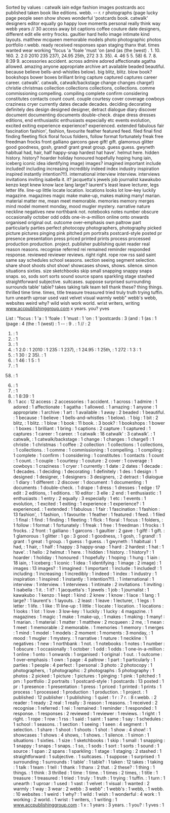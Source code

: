Sorted by values :
catwalk iain edge fashion images postcards acc published taken book like editions. webb. -- r. r photographs (page lucky page people seen show shows wonderful 'postcards book. catwalk' designers editor equally go happy love moments personal really think way webb years // 30 access away bit captions coffee couture date designers, different edit elle entry frocks. gaultier hard hello image intimate kind layouts. matthew mcqueen memorable models photo photographic photos portfolio r.webb. ready received responses span staging thanx that. times wanted wear working "focus 'a 'foale 'must 'on (and (as (the (west) . 1. 10. 160. 2. 2.0 2010 235 237), 24.95 25th, 272 3 3. 35). 4. 46 5 5. 58) 6. 7. 8. 8:39 9. accessories accident. across admire adored affectionate agatha allowed. amazing anyone appropriate archive art available beaded beautiful. because believe bells-and-whistles below). big blitz, blitz. blow book? bookshops bower boxes brilliant bring capture captured captures career career. catwalk'. catwalk, catwalk/backstage change changes charge!) christie christmas collection collections collections, collections. comme commissioning compelling. compiling complete confirm considering constitutes contacts count count. couple courtesy cover coverage cowboys craziness cryer currently dates decade decades. deciding decorating definitely des design designed designer, detract dialogue diary discover document documenting documents double-check. drape dress dresses editions, end enthusiastic enthusiasts especially etc events evolution, excited exiting experience experience? experienced. extended fabulous fair fascination fashion', fashion, favourite feather featured feed. filed final find finding fleeting flick floral focus folders, follow format fortunately freak free freedman frocks front galliano garcons gave gift! gift. glamorous glitter good goodness, gosh, grand! grant great group. guess guess. gwyneth habitual had, hair, half happy-snap hardest hat have'. helmut here. hidden history. history? hoarder holiday honoured hopefully hoping hung iain, iceberg iconic idea identifying image) images? imagined important include included! including increasing incredibly indeed index industry inspiration inspired instantly intention?!!). international interview interview. interviews invitations inviting isabella it. it? jacquetta's jewels job journalist kawakubo kenzo kept knew know lace lang large? laurent's least leave lecturer, legs letter life. line-up little locate location. locations looks lot low-key luckily magazine. magazines magic make make-up, makes making many! marian. material matter me, mean meet memorable. memories memory merges mind model moment monday, mood mugler mystery. narrative nature neckline negatives new northbank not. notebooks notes number obscure occasionally october odd odds one-in-a-million online onto onwards organised original out. outcome over-emphasis own paltrow part particularly parties perfect photocopy photographers, photography picked picture pictures pinging pink pitched pm portraits postcard-style posted pr presence presentation press priced printed prints process processed production production. project. publisher publishing quiet reader real reason reasons. recognise referred rei remained reminder responded response. reviewed reviewer reviews. right right. rope row rss said saint same say schedules school seasons. section seeing segment selection. share shoot shoots shot show! showcases shows, shows. silence. simon situations sixties. size sketchbooks skip small snapping snappy snaps snaps. so, sods sort sorts sound source spans sparkling stage stashed straightforward subjective. suitcases. suppose surprised surrounding surrounds table' table? takes taking talk team tell thank these? thing things. thrilled time time. times, title treasure treasured tried truly truth trying tuffin. turn unearth uproar used vast velvet visual warmly webb" webb's webb, websites weird why? wild wish work world. wrist writers, writing www.accpublishinggroup.com x years. you? yves 

List :
"focus : 1
'a : 1
'foale : 1
'must : 1
'on : 1
'postcards : 3
(and : 1
(as : 1
(page : 4
(the : 1
(west) : 1
-- : 9
. : 1
// : 2
1. : 1
10. : 1
160. : 1
2. : 1
2.0 : 1
2010 : 1
235 : 1
237), : 1
24.95 : 1
25th, : 1
272 : 1
3 : 1
3. : 1
30 : 2
35). : 1
4. : 1
46 : 1
5 : 1
5. : 1
58) : 1
6. : 1
7. : 1
8. : 1
8:39 : 1
9. : 1
acc : 12
access : 2
accessories : 1
accident. : 1
across : 1
admire : 1
adored : 1
affectionate : 1
agatha : 1
allowed. : 1
amazing : 1
anyone : 1
appropriate : 1
archive : 1
art : 1
available : 1
away : 2
beaded : 1
beautiful. : 1
because : 1
believe : 1
bells-and-whistles : 1
below). : 1
big : 1
bit : 2
blitz, : 1
blitz. : 1
blow : 1
book : 11
book. : 3
book? : 1
bookshops : 1
bower : 1
boxes : 1
brilliant : 1
bring : 1
captions : 2
capture : 1
captured : 1
captures : 1
career : 1
career. : 1
catwalk : 18
catwalk' : 3
catwalk'. : 1
catwalk, : 1
catwalk/backstage : 1
change : 1
changes : 1
charge!) : 1
christie : 1
christmas : 1
coffee : 2
collection : 1
collections : 1
collections, : 1
collections. : 1
comme : 1
commissioning : 1
compelling. : 1
compiling : 1
complete : 1
confirm : 1
considering : 1
constitutes : 1
contacts : 1
count : 1
count. : 1
couple : 1
courtesy : 1
couture : 2
cover : 1
coverage : 1
cowboys : 1
craziness : 1
cryer : 1
currently : 1
date : 2
dates : 1
decade : 1
decades. : 1
deciding : 1
decorating : 1
definitely : 1
des : 1
design : 1
designed : 1
designer, : 1
designers : 3
designers, : 2
detract : 1
dialogue : 1
diary : 1
different : 2
discover : 1
document : 1
documenting : 1
documents : 1
double-check. : 1
drape : 1
dress : 1
dresses : 1
edge : 17
edit : 2
editions, : 1
editions. : 10
editor : 3
elle : 2
end : 1
enthusiastic : 1
enthusiasts : 1
entry : 2
equally : 3
especially : 1
etc : 1
events : 1
evolution, : 1
excited : 1
exiting : 1
experience : 1
experience? : 1
experienced. : 1
extended : 1
fabulous : 1
fair : 1
fascination : 1
fashion : 13
fashion', : 1
fashion, : 1
favourite : 1
feather : 1
featured : 1
feed. : 1
filed : 1
final : 1
find : 1
finding : 1
fleeting : 1
flick : 1
floral : 1
focus : 1
folders, : 1
follow : 1
format : 1
fortunately : 1
freak : 1
free : 1
freedman : 1
frocks : 1
frocks. : 2
front : 1
galliano : 1
garcons : 1
gaultier : 2
gave : 1
gift! : 1
gift. : 1
glamorous : 1
glitter : 1
go : 3
good : 1
goodness, : 1
gosh, : 1
grand! : 1
grant : 1
great : 1
group. : 1
guess : 1
guess. : 1
gwyneth : 1
habitual : 1
had, : 1
hair, : 1
half : 1
happy : 3
happy-snap : 1
hard : 2
hardest : 1
hat : 1
have'. : 1
hello : 2
helmut : 1
here. : 1
hidden : 1
history. : 1
history? : 1
hoarder : 1
holiday : 1
honoured : 1
hopefully : 1
hoping : 1
hung : 1
iain : 18
iain, : 1
iceberg : 1
iconic : 1
idea : 1
identifying : 1
image : 2
image) : 1
images : 13
images? : 1
imagined : 1
important : 1
include : 1
included! : 1
including : 1
increasing : 1
incredibly : 1
indeed : 1
index : 1
industry : 1
inspiration : 1
inspired : 1
instantly : 1
intention?!!). : 1
international : 1
interview : 1
interview. : 1
interviews : 1
intimate : 2
invitations : 1
inviting : 1
isabella : 1
it. : 1
it? : 1
jacquetta's : 1
jewels : 1
job : 1
journalist : 1
kawakubo : 1
kenzo : 1
kept : 1
kind : 2
knew : 1
know : 1
lace : 1
lang : 1
large? : 1
laurent's : 1
layouts. : 2
least : 1
leave : 1
lecturer, : 1
legs : 1
letter : 1
life. : 1
like : 11
line-up : 1
little : 1
locate : 1
location. : 1
locations : 1
looks : 1
lot : 1
love : 3
low-key : 1
luckily : 1
lucky : 4
magazine. : 1
magazines : 1
magic : 1
make : 1
make-up, : 1
makes : 1
making : 1
many! : 1
marian. : 1
material : 1
matter : 1
matthew : 2
mcqueen : 2
me, : 1
mean : 1
meet : 1
memorable : 2
memorable. : 1
memories : 1
memory : 1
merges : 1
mind : 1
model : 1
models : 2
moment : 1
moments : 3
monday, : 1
mood : 1
mugler : 1
mystery. : 1
narrative : 1
nature : 1
neckline : 1
negatives : 1
new : 1
northbank : 1
not. : 1
notebooks : 1
notes : 1
number : 1
obscure : 1
occasionally : 1
october : 1
odd : 1
odds : 1
one-in-a-million : 1
online : 1
onto : 1
onwards : 1
organised : 1
original : 1
out. : 1
outcome : 1
over-emphasis : 1
own : 1
page : 4
paltrow : 1
part : 1
particularly : 1
parties : 1
people : 4
perfect : 1
personal : 3
photo : 2
photocopy : 1
photographers, : 1
photographic : 2
photographs : 5
photography : 1
photos : 2
picked : 1
picture : 1
pictures : 1
pinging : 1
pink : 1
pitched : 1
pm : 1
portfolio : 2
portraits : 1
postcard-style : 1
postcards : 13
posted : 1
pr : 1
presence : 1
presentation : 1
press : 1
priced : 1
printed : 1
prints : 1
process : 1
processed : 1
production : 1
production. : 1
project. : 1
published : 12
publisher : 1
publishing : 1
quiet : 1
r : 7
r. : 8
r.webb. : 2
reader : 1
ready : 2
real : 1
really : 3
reason : 1
reasons. : 1
received : 2
recognise : 1
referred : 1
rei : 1
remained : 1
reminder : 1
responded : 1
response. : 1
responses : 2
reviewed : 1
reviewer : 1
reviews. : 1
right : 1
right. : 1
rope : 1
row : 1
rss : 1
said : 1
saint : 1
same : 1
say : 1
schedules : 1
school : 1
seasons. : 1
section : 1
seeing : 1
seen : 4
segment : 1
selection. : 1
share : 1
shoot : 1
shoots : 1
shot : 1
show : 4
show! : 1
showcases : 1
shows : 4
shows, : 1
shows. : 1
silence. : 1
simon : 1
situations : 1
sixties. : 1
size : 1
sketchbooks : 1
skip : 1
small : 1
snapping : 1
snappy : 1
snaps : 1
snaps. : 1
so, : 1
sods : 1
sort : 1
sorts : 1
sound : 1
source : 1
span : 2
spans : 1
sparkling : 1
stage : 1
staging : 2
stashed : 1
straightforward : 1
subjective. : 1
suitcases. : 1
suppose : 1
surprised : 1
surrounding : 1
surrounds : 1
table' : 1
table? : 1
taken : 12
takes : 1
taking : 1
talk : 1
team : 1
tell : 1
thank : 1
thanx : 2
that. : 2
these? : 1
thing : 1
things. : 1
think : 3
thrilled : 1
time : 1
time. : 1
times : 2
times, : 1
title : 1
treasure : 1
treasured : 1
tried : 1
truly : 1
truth : 1
trying : 1
tuffin. : 1
turn : 1
unearth : 1
uproar : 1
used : 1
vast : 1
velvet : 1
visual : 1
wanted : 2
warmly : 1
way : 3
wear : 2
webb : 3
webb" : 1
webb's : 1
webb, : 1
webb. : 10
websites : 1
weird : 1
why? : 1
wild : 1
wish : 1
wonderful : 4
work : 1
working : 2
world. : 1
wrist : 1
writers, : 1
writing : 1
www.accpublishinggroup.com : 1
x : 1
years : 3
years. : 1
you? : 1
yves : 1
